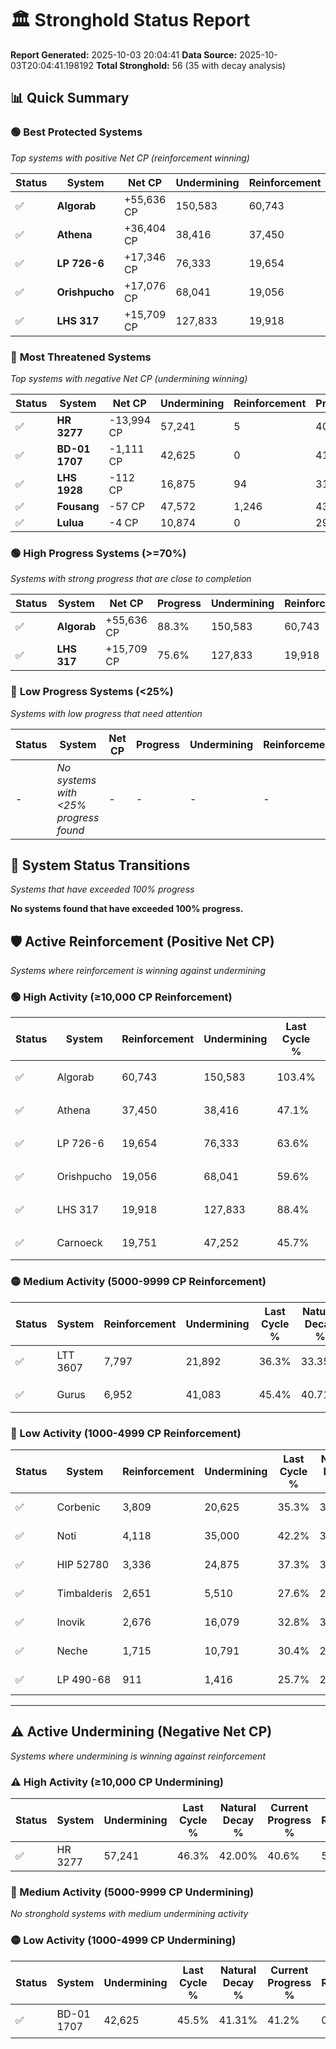 # 🏛️ Stronghold Status Report

**Report Generated:** 2025-10-03 20:04:41
**Data Source:** 2025-10-03T20:04:41.198192
**Total Stronghold:** 56 (35 with decay analysis)

## 📊 Quick Summary

### 🟢 **Best Protected Systems**
*Top systems with positive Net CP (reinforcement winning)*

| Status | System | Net CP | Undermining | Reinforcement | Progress |
|--------|--------|--------|-------------|---------------|----------|
| ✅ | **Algorab** | +55,636 CP | 150,583 | 60,743 | 88.3% |
| ✅ | **Athena** | +36,404 CP | 38,416 | 37,450 | 43.3% |
| ✅ | **LP 726-6** | +17,346 CP | 76,333 | 19,654 | 56.0% |
| ✅ | **Orishpucho** | +17,076 CP | 68,041 | 19,056 | 52.8% |
| ✅ | **LHS 317** | +15,709 CP | 127,833 | 19,918 | 75.6% |

### 🔴 **Most Threatened Systems**
*Top systems with negative Net CP (undermining winning)*

| Status | System | Net CP | Undermining | Reinforcement | Progress |
|--------|--------|--------|-------------|---------------|----------|
| ✅ | **HR 3277** | -13,994 CP | 57,241 | 5 | 40.6% |
| ✅ | **BD-01 1707** | -1,111 CP | 42,625 | 0 | 41.2% |
| ✅ | **LHS 1928** | -112 CP | 16,875 | 94 | 31.4% |
| ✅ | **Fousang** | -57 CP | 47,572 | 1,246 | 43.2% |
| ✅ | **Lulua** | -4 CP | 10,874 | 0 | 29.1% |

### 🟢 **High Progress Systems (>=70%)**
*Systems with strong progress that are close to completion*

| Status | System | Net CP | Progress | Undermining | Reinforcement |
|--------|--------|--------|----------|-------------|---------------|
| ✅ | **Algorab** | +55,636 CP | 88.3% | 150,583 | 60,743 |
| ✅ | **LHS 317** | +15,709 CP | 75.6% | 127,833 | 19,918 |

### 🔴 **Low Progress Systems (<25%)**
*Systems with low progress that need attention*

| Status | System | Net CP | Progress | Undermining | Reinforcement |
|--------|--------|--------|----------|-------------|---------------|
| - | *No systems with <25% progress found* | - | - | - | - |
## 🔄 System Status Transitions
*Systems that have exceeded 100% progress*

**No systems found that have exceeded 100% progress.**

## 🛡️ Active Reinforcement (Positive Net CP)
*Systems where reinforcement is winning against undermining*

### 🟢 High Activity (≥10,000 CP Reinforcement)

| Status | System | Reinforcement | Undermining | Last Cycle % | Natural Decay % | Current Progress % | Current CP | Net CP | Activity |
|--------|--------|---------------|-------------|--------------|-----------------|-------------------|------------|--------|----------|
| ✅ | Algorab | 60,743 | 150,583 | 103.4% | 82.74% | 88.3% | 883,000 | +55,636 | 🟢 High Reinforcement |
| ✅ | Athena | 37,450 | 38,416 | 47.1% | 39.66% | 43.3% | 433,000 | +36,404 | 🟢 High Reinforcement |
| ✅ | LP 726-6 | 19,654 | 76,333 | 63.6% | 54.27% | 56.0% | 560,000 | +17,346 | 🟢 High Reinforcement |
| ✅ | Orishpucho | 19,056 | 68,041 | 59.6% | 51.09% | 52.8% | 528,000 | +17,076 | 🟢 High Reinforcement |
| ✅ | LHS 317 | 19,918 | 127,833 | 88.4% | 74.03% | 75.6% | 755,999 | +15,709 | 🟢 High Reinforcement |
| ✅ | Carnoeck | 19,751 | 47,252 | 45.7% | 39.94% | 41.0% | 410,000 | +10,578 | 🟢 High Reinforcement |

### 🟡 Medium Activity (5000-9999 CP Reinforcement)

| Status | System | Reinforcement | Undermining | Last Cycle % | Natural Decay % | Current Progress % | Current CP | Net CP | Activity |
|--------|--------|---------------|-------------|--------------|-----------------|-------------------|------------|--------|----------|
| ✅ | LTT 3607 | 7,797 | 21,892 | 36.3% | 33.35% | 34.1% | 341,000 | +7,452 | 🟡 Medium Reinforcement |
| ✅ | Gurus | 6,952 | 41,083 | 45.4% | 40.71% | 41.3% | 413,000 | +5,880 | 🟡 Medium Reinforcement |

### 🔴 Low Activity (1000-4999 CP Reinforcement)

| Status | System | Reinforcement | Undermining | Last Cycle % | Natural Decay % | Current Progress % | Current CP | Net CP | Activity |
|--------|--------|---------------|-------------|--------------|-----------------|-------------------|------------|--------|----------|
| ✅ | Corbenic | 3,809 | 20,625 | 35.3% | 32.85% | 33.2% | 332,000 | +3,471 | 🔵 Low Reinforcement |
| ✅ | Noti | 4,118 | 35,000 | 42.2% | 38.37% | 38.7% | 387,000 | +3,261 | 🔵 Low Reinforcement |
| ✅ | HIP 52780 | 3,336 | 24,875 | 37.3% | 34.51% | 34.8% | 348,000 | +2,905 | 🔵 Low Reinforcement |
| ✅ | Timbalderis | 2,651 | 5,510 | 27.6% | 26.78% | 27.0% | 270,000 | +2,190 | 🔵 Low Reinforcement |
| ✅ | Inovik | 2,676 | 16,079 | 32.8% | 30.98% | 31.2% | 312,000 | +2,187 | 🔵 Low Reinforcement |
| ✅ | Neche | 1,715 | 10,791 | 30.4% | 29.12% | 29.3% | 293,000 | +1,834 | 🔵 Low Reinforcement |
| ✅ | LP 490-68 | 911 | 1,416 | 25.7% | 25.47% | 25.6% | 256,000 | +1,263 | 🔵 Low Reinforcement |


---

## ⚠️ Active Undermining (Negative Net CP)
*Systems where undermining is winning against reinforcement*

### ⚠️ High Activity (≥10,000 CP Undermining)

| Status | System | Undermining | Last Cycle % | Natural Decay % | Current Progress % | Reinforcement | Current CP | Net CP | Activity |
|--------|--------|-------------|--------------|-----------------|-------------------|---------------|------------|--------|----------|
| ✅ | HR 3277 | 57,241 | 46.3% | 42.00% | 40.6% | 5 | 406,000 | -13,994 | ⚠️ High Undermining |

### 🔶 Medium Activity (5000-9999 CP Undermining)

*No stronghold systems with medium undermining activity*

### 🟡 Low Activity (1000-4999 CP Undermining)

| Status | System | Undermining | Last Cycle % | Natural Decay % | Current Progress % | Reinforcement | Current CP | Net CP | Activity |
|--------|--------|-------------|--------------|-----------------|-------------------|---------------|------------|--------|----------|
| ✅ | BD-01 1707 | 42,625 | 45.5% | 41.31% | 41.2% | 0 | 412,000 | -1,111 | 🟡 Low Undermining |
